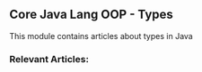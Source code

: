 ## Core Java Lang OOP - Types

This module contains articles about types in Java

### Relevant Articles: 
